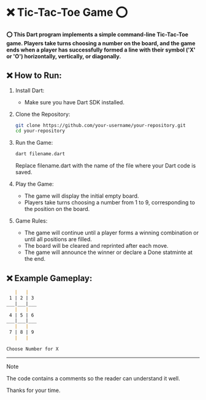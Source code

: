 # :x: Tic-Tac-Toe Game :o:
#### :o: This Dart program implements a simple command-line Tic-Tac-Toe game. Players take turns choosing a number on the board, and the game ends when a player has successfully formed a line with their symbol ('X' or 'O') horizontally, vertically, or diagonally.
## :x: How to Run:
1. Install Dart:
   - Make sure you have Dart SDK installed.
  
2. Clone the Repository:
   ```bash
   git clone https://github.com/your-username/your-repository.git
   cd your-repository
   ```
   
3. Run the Game:
   ```bash
   dart filename.dart
   ```
   Replace filename.dart with the name of the file where your Dart code is saved.
   
4. Play the Game:
   - The game will display the initial empty board.
   - Players take turns choosing a number from 1 to 9, corresponding to the position on the board.

5. Game Rules:
   - The game will continue until a player forms a winning combination or until all positions are filled.
   - The board will be cleared and reprinted after each move.
   - The game will announce the winner or declare a Done statminte at the end.
  
## :x: Example Gameplay:
  ```markdown
     |   |   
   1 | 2 | 3 
___|___|___
     |   |   
   4 | 5 | 6 
___|___|___
     |   |   
   7 | 8 | 9 
     |   |   

Choose Number for X
```
---
> [!NOTE]
> The code contains a comments so the reader can understand it well.
> 
> Thanks for your time.
